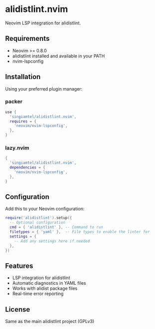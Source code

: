 # alidistlint.nvim

Neovim LSP integration for alidistlint.

## Requirements

- Neovim >= 0.8.0
- alidistlint installed and available in your PATH
- nvim-lspconfig

## Installation

Using your preferred plugin manager:

### packer
```lua
use {
  'singiamtel/alidistlint.nvim',
  requires = {
    'neovim/nvim-lspconfig',
  },
}
```

### lazy.nvim
```lua
{
  'singiamtel/alidistlint.nvim',
  dependencies = {
    'neovim/nvim-lspconfig',
  },
}
```

## Configuration

Add this to your Neovim configuration:

```lua
require('alidistlint').setup({
  -- Optional configuration
  cmd = { 'alidistlint' }, -- Command to run
  filetypes = { 'yaml' },  -- File types to enable the linter for
  settings = {
    -- Add any settings here if needed
  },
})
```

## Features

- LSP integration for alidistlint
- Automatic diagnostics in YAML files
- Works with alidist package files
- Real-time error reporting

## License

Same as the main alidistlint project (GPLv3) 
